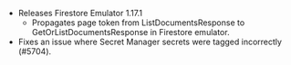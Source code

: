 - Releases Firestore Emulator 1.17.1
  - Propagates page token from ListDocumentsResponse to GetOrListDocumentsResponse in Firestore emulator.
- Fixes an issue where Secret Manager secrets were tagged incorrectly (#5704).

